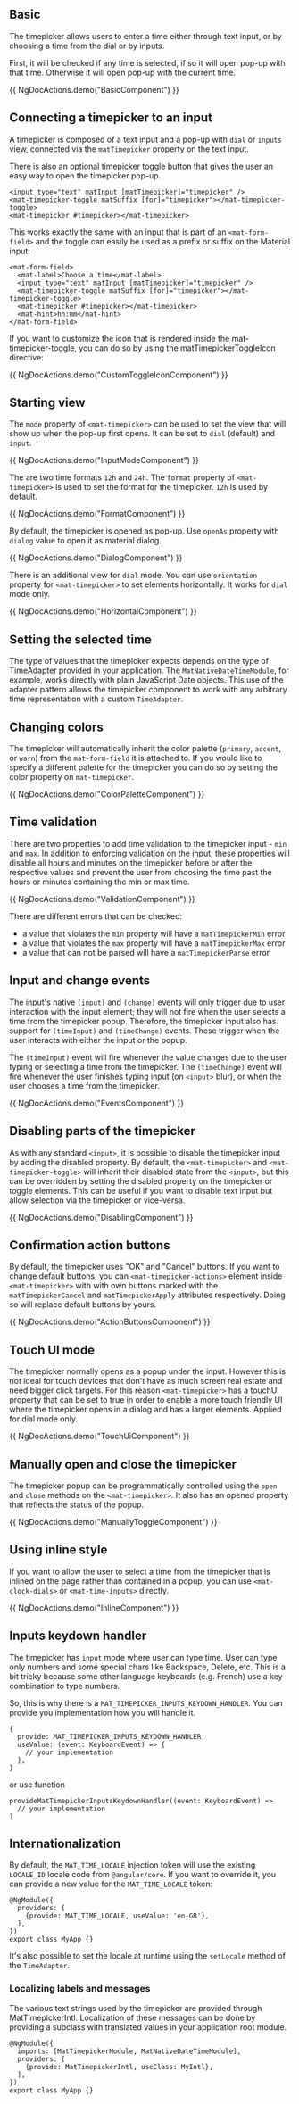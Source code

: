 ## Basic

The timepicker allows users to enter a time either through text input, or by choosing a time from the dial or by inputs.

First, it will be checked if any time is selected, if so it will open pop-up with that time. Otherwise it will open pop-up with the current time.

{{ NgDocActions.demo("BasicComponent") }}

## Connecting a timepicker to an input

A timepicker is composed of a text input and a pop-up with `dial` or `inputs` view, connected via the `matTimepicker` property on the text input.

There is also an optional timepicker toggle button that gives the user an easy way to open the timepicker pop-up.

```
<input type="text" matInput [matTimepicker]="timepicker" />
<mat-timepicker-toggle matSuffix [for]="timepicker"></mat-timepicker-toggle>
<mat-timepicker #timepicker></mat-timepicker>
```

This works exactly the same with an input that is part of an `<mat-form-field>` and the toggle can easily be used as a prefix or suffix on the Material input:

```
<mat-form-field>
  <mat-label>Choose a time</mat-label>
  <input type="text" matInput [matTimepicker]="timepicker" />
  <mat-timepicker-toggle matSuffix [for]="timepicker"></mat-timepicker-toggle>
  <mat-timepicker #timepicker></mat-timepicker>
  <mat-hint>hh:mm</mat-hint>
</mat-form-field>
```

If you want to customize the icon that is rendered inside the mat-timepicker-toggle, you can do so by using the matTimepickerToggleIcon directive:

{{ NgDocActions.demo("CustomToggleIconComponent") }}

## Starting view

The `mode` property of `<mat-timepicker>` can be used to set the view that will show up when the pop-up first opens. It can be set to `dial` (default) and `input`.

{{ NgDocActions.demo("InputModeComponent") }}

The are two time formats `12h` and `24h`. The `format` property of `<mat-timepicker>` is used to set the format for the timepicker. `12h` is used by default.

{{ NgDocActions.demo("FormatComponent") }}

By default, the timepicker is opened as pop-up. Use `openAs` property with `dialog` value to open it as material dialog.

{{ NgDocActions.demo("DialogComponent") }}

There is an additional view for `dial` mode. You can use `orientation` property for `<mat-timepicker>` to set elements horizontally. It works for `dial` mode only.

{{ NgDocActions.demo("HorizontalComponent") }}

## Setting the selected time

The type of values that the timepicker expects depends on the type of TimeAdapter provided in your application. The `MatNativeDateTimeModule`, for example, works directly with plain JavaScript Date objects. This use of the adapter pattern allows the timepicker component to work with any arbitrary time representation with a custom `TimeAdapter`.

## Changing colors

The timepicker will automatically inherit the color palette (`primary`, `accent`, or `warn`) from the `mat-form-field` it is attached to. If you would like to specify a different palette for the timepicker you can do so by setting the color property on `mat-timepicker`.

{{ NgDocActions.demo("ColorPaletteComponent") }}

## Time validation

There are two properties to add time validation to the timepicker input - `min` and `max`. In addition to enforcing validation on the input, these properties will disable all hours and minutes on the timepicker before or after the respective values and prevent the user from choosing the time past the hours or minutes containing the min or max time.

{{ NgDocActions.demo("ValidationComponent") }}

There are different errors that can be checked:

- a value that violates the `min` property will have a `matTimepickerMin` error
- a value that violates the `max` property will have a `matTimepickerMax` error
- a value that can not be parsed will have a `matTimepickerParse` error

## Input and change events

The input's native `(input)` and `(change)` events will only trigger due to user interaction with the input element; they will not fire when the user selects a time from the timepicker popup. Therefore, the timepicker input also has support for `(timeInput)` and `(timeChange)` events. These trigger when the user interacts with either the input or the popup.

The `(timeInput)` event will fire whenever the value changes due to the user typing or selecting a time from the timepicker. The `(timeChange)` event will fire whenever the user finishes typing input (on `<input>` blur), or when the user chooses a time from the timepicker.

{{ NgDocActions.demo("EventsComponent") }}

## Disabling parts of the timepicker

As with any standard `<input>`, it is possible to disable the timepicker input by adding the disabled property. By default, the `<mat-timepicker>` and `<mat-timepicker-toggle>` will inherit their disabled state from the `<input>`, but this can be overridden by setting the disabled property on the timepicker or toggle elements. This can be useful if you want to disable text input but allow selection via the timepicker or vice-versa.

{{ NgDocActions.demo("DisablingComponent") }}

## Confirmation action buttons

By default, the timepicker uses "OK" and "Cancel" buttons. If you want to change default buttons, you can `<mat-timepicker-actions>` element inside `<mat-timepicker>` with with own buttons marked with the `matTimepickerCancel` and `matTimepickerApply` attributes respectively. Doing so will replace default buttons by yours.

{{ NgDocActions.demo("ActionButtonsComponent") }}

## Touch UI mode

The timepicker normally opens as a popup under the input. However this is not ideal for touch devices that don't have as much screen real estate and need bigger click targets. For this reason `<mat-timepicker>` has a touchUi property that can be set to true in order to enable a more touch friendly UI where the timepicker opens in a dialog and has a larger elements. Applied for dial mode only.

{{ NgDocActions.demo("TouchUiComponent") }}

## Manually open and close the timepicker

The timepicker popup can be programmatically controlled using the `open` and `close` methods on the `<mat-timepicker>`. It also has an opened property that reflects the status of the popup.

{{ NgDocActions.demo("ManuallyToggleComponent") }}

## Using inline style

If you want to allow the user to select a time from the timepicker that is inlined on the page rather than contained in a popup, you can use `<mat-clock-dials>` or `<mat-time-inputs>` directly.

{{ NgDocActions.demo("InlineComponent") }}

## Inputs keydown handler

The timepicker has `input` mode where user can type time. User can type only numbers and some special chars like Backspace, Delete, etc. This is a bit tricky because some other language keyboards (e.g. French) use a key combination to type numbers.

So, this is why there is a `MAT_TIMEPICKER_INPUTS_KEYDOWN_HANDLER`. You can provide you implementation how you will handle it.

```
{
  provide: MAT_TIMEPICKER_INPUTS_KEYDOWN_HANDLER,
  useValue: (event: KeyboardEvent) => {
    // your implementation
  },
}
```

or use function

```
provideMatTimepickerInputsKeydownHandler((event: KeyboardEvent) =>
  // your implementation
)
```

## Internationalization

By default, the `MAT_TIME_LOCALE` injection token will use the existing `LOCALE_ID` locale code from `@angular/core`. If you want to override it, you can provide a new value for the `MAT_TIME_LOCALE` token:

```
@NgModule({
  providers: [
    {provide: MAT_TIME_LOCALE, useValue: 'en-GB'},
  ],
})
export class MyApp {}
```

It's also possible to set the locale at runtime using the `setLocale` method of the `TimeAdapter`.

### Localizing labels and messages

The various text strings used by the timepicker are provided through MatTimepickerIntl. Localization of these messages can be done by providing a subclass with translated values in your application root module.

```
@NgModule({
  imports: [MatTimepickerModule, MatNativeDateTimeModule],
  providers: [
    {provide: MatTimepickerIntl, useClass: MyIntl},
  ],
})
export class MyApp {}
```
